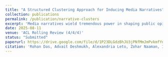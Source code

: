 ```yaml
---
title: "A Structured Clustering Approach for Inducing Media Narratives"
collection: publications
permalink: /publication/narrative-clusters
excerpt: 'Media narratives wield tremendous power in shaping public opinion, yet computational approaches struggle to capture the nuanced storytelling structures that communication theory emphasizes as central to how meaning is constructed. Existing approaches either miss subtle narrative patterns through coarse-grained analysis or require domain-specific taxonomies that limit scalability. To bridge this gap, we present a framework for inducing rich narrative themes by jointly modeling events and characters via structured clustering. Our approach produces explainable narrative themes that align with established framing theory while scaling to large corpora without exhaustive manual annotation.'
date: 2025-08-11
venue: 'ACL Rolling Review (4/4/4)'
status: "Submitted"
paperurl: https://drive.google.com/file/d/1P23DLGdzBhJU3jPNfMmJmPvkmfYn7p59/
citation: 'Rohan Das, Advait Deshmukh, Alexandria Leto, Zohar Naaman, I-Ta Lee and Maria Leonor Pacheco'
---
```

